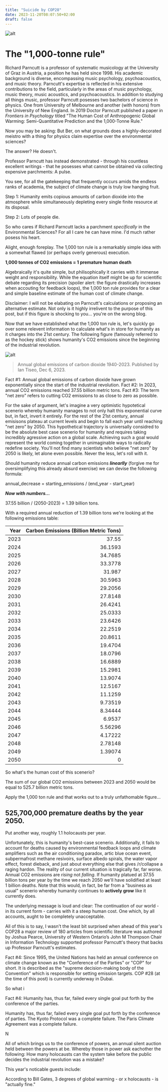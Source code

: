 ```yaml
---
title: "Suicide by COP28"
date: 2023-11-20T08:07:50+02:00
draft: false
---
```




![alt](/wasted.jpg)

# The "1,000-tonne rule"
Richard Parncutt is a professor of systematic musicology at the University of Graz in Austria, a position he has held since 1998. His academic background is diverse, encompassing music psychology, psychoacoustics, and music theory. Parncutt's expertise is reflected in his extensive contributions to the field, particularly in the areas of music psychology, music theory, music acoustics, and psychoacoustics. In addition to studying all things music, professor Parncutt posesses two bachelors of science in physics. One from University of Melbourne and another (with honors) from the University of New England. In 2019 Doctor Parncutt published a paper in *Frontiers in Psychology* titled "The Human Cost of Anthropogenic Global Warming: Semi-Quantitative Prediction and the 1,000-Tonne Rule."   

Now you may be asking: But Ber, on what grounds does a highly-decorated meistro with a thing for physics claim expertise over the environmental sciences? 

The answer? He doesn't.

Professor Parncutt has instead demonstrated - through his countless excellent writings - that he posesses what cannot be obtained via collecting expensive parchments: A pulse.

You see, for all the gatekeeping that frequently occurs amids the endless ranks of academia, the subject of climate change is truly low hanging fruit.

Step 1: Humanity emits copious amounts of carbon dioxide into the atmosphere while simultaneously depleting every single finite resource at its disposal.

Step 2: Lots of people die.

So who cares if Richard Parncutt lacks a parchment *specifically* in the Environmental Sciences? For all I care he can have mine. I'd much rather posess his heart.

Alight, enough foreplay. The 1,000 ton rule is a remarkably simple idea with a somewhat flawed (or perhaps overly generous) execution.

**1,000 tonnes of CO2 emissions = 1 premature human death**

Algebraically it's quite simple, but philisophically it carries with it immense weight and responsibility. While the equation itself might be up for scientific debate regarding its precision (spoiler alert: the figure drastically increases when accouting for feedback loops), the 1,000 ton rule provides for a clear and simple baseline estimate of the human cost of climate change.

Disclaimer: I will not be elabating on Parncutt's calculations or proposing an alternative estimate. Not only is it highly irrelivent to the purpose of this post, but if this figure is shocking to you... you're on the wrong blog.  

Now that we have established what the 1,000 ton rule is, let's quickly go over some relevent information to calculate what's in store for humanity as it charges into the 21st century. The following figure (famously referred to as the hockey stick) shows humanity's CO2 emissions since the beginning of the industrial revolution.

![alt](/emissions.png)
> Annual global emissions of carbon dioxide 1940-2023. Published by Ian Tiseo, Dec 6, 2023.


Fact #1: Annual global emissions of carbon dioxide have grown exponentially since the start of the industrial revolution.
Fact #2: In 2023, annual CO2 emissions reached 37.55 billion metric tons.
Fact #3: The term "net zero" refers to cutting CO2 emissions to as close to zero as possible.

For the sake of argument, let's imagine a very optimistic hypotetical scenerio whereby humanity manages to not only halt this exponential curve but, in fact, invert it entirely. For the rest of the 21st century, annual emisisons plateau at current levels and begin to fall each year until reaching "net zero" by 2050. This hypothetical trajectory is universally considred to be the absolute best case scenerio for humanity and requires taking incredibly agressive action on a global scale. Achieving such a goal would represent the world coming together in unimaginable ways to radically redefine society. You'll not find many scientists who believe "net zero" by 2050 is likely, let alone even possible. Never the less, let's roll with it.

Should humanity reduce annual carbon emissions ***linearlly*** (forgive me for oversimplifying this already absurd exercise) we can devise the following formula:

annual_decrease = starting_emissions / (end_year - start_year)

***Now with numbers...***

37.55 billion / (2050-2023) = 1.39 billion tons.

With a required annual reduction of 1.39 billion tons we're looking at the following emissions table:

|   Year |   Carbon Emissions (Billion Metric Tons) |
|-------:|-----------------------------------------:|
|   2023 |                                 37.55    |
|   2024 |                                 36.1593  |
|   2025 |                                 34.7685  |
|   2026 |                                 33.3778  |
|   2027 |                                 31.987   |
|   2028 |                                 30.5963  |
|   2029 |                                 29.2056  |
|   2030 |                                 27.8148  |
|   2031 |                                 26.4241  |
|   2032 |                                 25.0333  |
|   2033 |                                 23.6426  |
|   2034 |                                 22.2519  |
|   2035 |                                 20.8611  |
|   2036 |                                 19.4704  |
|   2037 |                                 18.0796  |
|   2038 |                                 16.6889  |
|   2039 |                                 15.2981  |
|   2040 |                                 13.9074  |
|   2041 |                                 12.5167  |
|   2042 |                                 11.1259  |
|   2043 |                                  9.73519 |
|   2044 |                                  8.34444 |
|   2045 |                                  6.9537  |
|   2046 |                                  5.56296 |
|   2047 |                                  4.17222 |
|   2048 |                                  2.78148 |
|   2049 |                                  1.39074 |
|   2050 |                                  0       |


So what's the human cost of this scenerio? 

The sum of our global CO2 emissions between 2023 and 2050 would be equal to 525.7 billion metric tons.  

Apply the 1,000 ton rule and that works out to a truly unfathomable figure...

## 525,700,000 premature deaths by the year 2050. 

Put another way, roughly 1.1 holocausts per year.


Unfortunately, this is humanity's best-case scenerio. Additionally, it fails to account for deaths caused by environmental feedback loops and climate amplifiers such as the air conditioning paradox, artic blue ocean event, subpermafrost methane resivoirs, surface albedo spirals, the water vapor effect, forest dieback, and just about everything else that gives /r/collapse a raging hardon. The reality of our current situation is tragically far, far worse. Annual CO2 emissions are *rising* not *falling*. If humanity platued at 37.55 billion tons per year by the time we reach 2050 we'll have solidified at least 1 billion deaths. Note that this would, in fact, be far from a "business as usual" scenerio whereby humanity continues to **actively grow** like it currently does. 

The underlying message is loud and clear: The continuation of our world - in its current form - carries with it a steep human cost. One which, by all accounts, aught to be completely unacceptable.

All of this is to say, I wasn't the least bit surprised when ahead of this year's COP28 a major review of 180 articles from scientific literature was authored by Joshua Pearce, University of Western Ontario’s John M Thompson Chair in Information Technology supported professor Parncutt's theory that backs up Professor Parncutt's estimates.

Fact #4: Since 1995, the United Nations has held an annual conference on climate change known as the "Conference of the Parties" or "COP" for short. It is described as the "supreme decision-making body of the Convention" which is responsible for setting emission targets. COP #28 (at the time of this post) is currently underway in Dubai.

So what i

Fact #4: Humanity has, thus far, failed every single goal put forth by the conference of the parties.

Humanity has, thus far, failed every single goal put forth by the conference of parties. The Kyoto Protocol was a complete failure. The Paris Climate Agreement was a complete failure. 

N 



All of which brings us to the conference of powers, an annual silent auction held between the powers at be. Whereby those in power ask eachother the following:
How many holocausts can the system take before the public decides the industrial revolution was a mistake?

This year's noticable guests include:

According to Bill Gates, 3 degrees of global warming - or x holocausts - is "actually fine."

